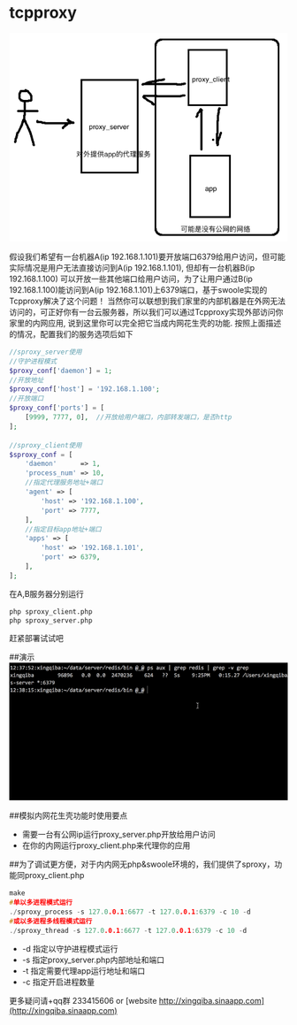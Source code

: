 # tcpproxy

![](./src/summary.png)

假设我们希望有一台机器A(ip 192.168.1.101)要开放端口6379给用户访问，但可能实际情况是用户无法直接访问到A(ip 192.168.1.101), 但却有一台机器B(ip 192.168.1.100) 可以开放一些其他端口给用户访问，为了让用户通过B(ip 192.168.1.100)能访问到A(ip 192.168.1.101)上6379端口，基于swoole实现的Tcpproxy解决了这个问题！ 当然你可以联想到我们家里的内部机器是在外网无法访问的，可正好你有一台云服务器，所以我们可以通过Tcpproxy实现外部访问你家里的内网应用, 说到这里你可以完全把它当成内网花生壳的功能. 按照上面描述的情况，配置我们的服务选项后如下

```php
//sproxy_server使用
//守护进程模式
$proxy_conf['daemon'] = 1;
//开放地址
$proxy_conf['host'] = '192.168.1.100';
//开放端口
$proxy_conf['ports'] = [
	[9999, 7777, 0],  //开放给用户端口，内部转发端口，是否http
];

//sproxy_client使用
$sproxy_conf = [
	'daemon'      => 1,
	'process_num' => 10,
	//指定代理服务地址+端口
	'agent' => [
		'host' => '192.168.1.100',
		'port' => 7777,
	],
	//指定目标app地址+端口
	'apps' => [
		'host' => '192.168.1.101',
		'port' => 6379,
	],
];
```

在A,B服务器分别运行
```
php sproxy_client.php
php sproxy_server.php
```

赶紧部署试试吧

##演示 
![](./src/tcpproxy.gif)


##模拟内网花生壳功能时使用要点
* 需要一台有公网ip运行proxy_server.php开放给用户访问
* 在你的内网运行proxy_client.php来代理你的应用

##为了调试更方便，对于内内网无php&swoole环境的，我们提供了sproxy，功能同proxy_client.php
```c
make
#单以多进程模式运行
./sproxy_process -s 127.0.0.1:6677 -t 127.0.0.1:6379 -c 10 -d
#或以多进程多线程模式运行
./sproxy_thread -s 127.0.0.1:6677 -t 127.0.0.1:6379 -c 10 -d
```
* -d 指定以守护进程模式运行
* -s 指定proxy_server.php内部地址和端口
* -t 指定需要代理app运行地址和端口
* -c 指定开启进程数量

更多疑问请+qq群 233415606 or [website http://xingqiba.sinaapp.com](http://xingqiba.sinaapp.com)
